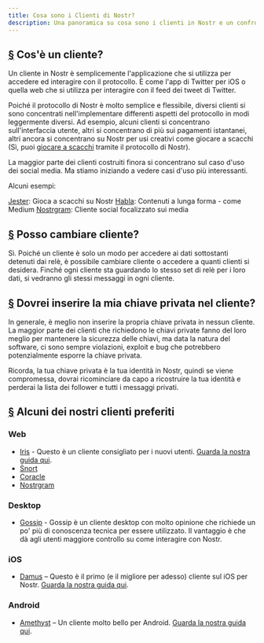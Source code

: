 ```yaml
---
title: Cosa sono i Clienti di Nostr?
description: Una panoramica su cosa sono i clienti in Nostr e un confronto tra alcuni dei nostri preferiti.
---
```


## [§](#cose-un-cliente) Cos'è un cliente?

Un cliente in Nostr è semplicemente l'applicazione che si utilizza per accedere ed interagire con il protocollo. È come l'app di Twitter per iOS o quella web che si utilizza per interagire con il feed dei tweet di Twitter.

Poiché il protocollo di Nostr è molto semplice e flessibile, diversi clienti si sono concentrati nell'implementare differenti aspetti del protocollo in modi leggermente diversi. Ad esempio, alcuni clienti si concentrano sull'interfaccia utente, altri si concentrano di più sui pagamenti istantanei, altri ancora si concentrano su Nostr per usi creativi come giocare a scacchi (Sì, puoi [giocare a scacchi](https://jesterui.github.io/) tramite il protocollo di Nostr).

La maggior parte dei clienti costruiti finora si concentrano sul caso d'uso dei social media. Ma stiamo iniziando a vedere casi d'uso più interessanti.

Alcuni esempi:

[Jester](https://jesterui.github.io/): Gioca a scacchi su Nostr
[Habla](https://habla.news/): Contenuti a lunga forma - come Medium
[Nostrgram](https://nostrgram.co/): Cliente social focalizzato sui media

## [§](#posso-cambiare-cliente) Posso cambiare cliente?

Sì. Poiché un cliente è solo un modo per accedere ai dati sottostanti detenuti dai relè, è possibile cambiare cliente o accedere a quanti clienti si desidera. Finché ogni cliente sta guardando lo stesso set di relè per i loro dati, si vedranno gli stessi messaggi in ogni cliente.

## [§](#chiave-privata-cliente) Dovrei inserire la mia chiave privata nel cliente?

In generale, è meglio non inserire la propria chiave privata in nessun cliente. La maggior parte dei clienti che richiedono le chiavi private fanno del loro meglio per mantenere la sicurezza delle chiavi, ma data la natura del software, ci sono sempre violazioni, exploit e bug che potrebbero potenzialmente esporre la chiave privata.

Ricorda, la tua chiave privata è la tua identità in Nostr, quindi se viene compromessa, dovrai ricominciare da capo a ricostruire la tua identità e perderai la lista dei follower e tutti i messaggi privati.

## [§](#clienti-preferiti) Alcuni dei nostri clienti preferiti

### Web

-   [Iris](https://iris.to) - Questo è un cliente consigliato per i nuovi utenti. [Guarda la nostra guida qui](/it/guides/iris).
-   [Snort](https://snort.social/)
-   [Coracle](https://coracle.social/)
-   [Nostrgram](https://nostrgram.co/)

### Desktop

-   [Gossip](https://www.github.com/mikedilger/gossip) - Gossip è un cliente desktop con molto opinione che richiede un po' più di conoscenza tecnica per essere utilizzato. Il vantaggio è che dà agli utenti maggiore controllo su come interagire con Nostr.

### iOS

-   [Damus](https://apps.apple.com/app/damus/id1628663131) – Questo è il primo (e il migliore per adesso) cliente sul iOS per Nostr. [Guarda la nostra guida qui](/it/guides/damus).

### Android

-   [Amethyst](https://play.google.com/store/apps/details?id=com.vitorpamplona.amethyst) – Un cliente molto bello per Android. [Guarda la nostra guida qui](/it/guides/amethyst).
